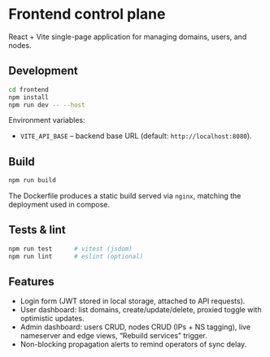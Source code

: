 # Frontend control plane

React + Vite single-page application for managing domains, users, and nodes.

## Development

```bash
cd frontend
npm install
npm run dev -- --host
```

Environment variables:

- `VITE_API_BASE` – backend base URL (default: `http://localhost:8080`).

## Build

```bash
npm run build
```

The Dockerfile produces a static build served via `nginx`, matching the deployment used in compose.

## Tests & lint

```bash
npm run test      # vitest (jsdom)
npm run lint      # eslint (optional)
```

## Features

- Login form (JWT stored in local storage, attached to API requests).
- User dashboard: list domains, create/update/delete, proxied toggle with optimistic updates.
- Admin dashboard: users CRUD, nodes CRUD (IPs + NS tagging), live nameserver and edge views, “Rebuild services” trigger.
- Non-blocking propagation alerts to remind operators of sync delay.

